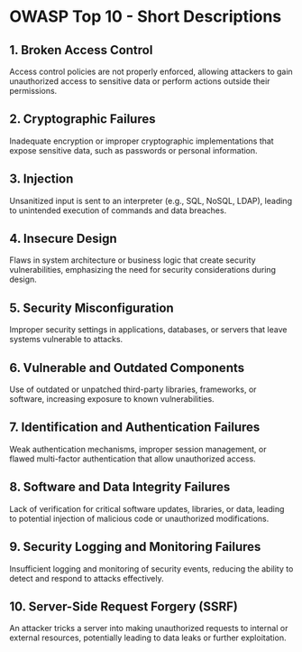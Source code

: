 # OWASP Top 10 - Short Descriptions

## 1. Broken Access Control
Access control policies are not properly enforced, allowing attackers to gain unauthorized access to sensitive data or perform actions outside their permissions.

## 2. Cryptographic Failures
Inadequate encryption or improper cryptographic implementations that expose sensitive data, such as passwords or personal information.

## 3. Injection
Unsanitized input is sent to an interpreter (e.g., SQL, NoSQL, LDAP), leading to unintended execution of commands and data breaches.

## 4. Insecure Design
Flaws in system architecture or business logic that create security vulnerabilities, emphasizing the need for security considerations during design.

## 5. Security Misconfiguration
Improper security settings in applications, databases, or servers that leave systems vulnerable to attacks.

## 6. Vulnerable and Outdated Components
Use of outdated or unpatched third-party libraries, frameworks, or software, increasing exposure to known vulnerabilities.

## 7. Identification and Authentication Failures
Weak authentication mechanisms, improper session management, or flawed multi-factor authentication that allow unauthorized access.

## 8. Software and Data Integrity Failures
Lack of verification for critical software updates, libraries, or data, leading to potential injection of malicious code or unauthorized modifications.

## 9. Security Logging and Monitoring Failures
Insufficient logging and monitoring of security events, reducing the ability to detect and respond to attacks effectively.

## 10. Server-Side Request Forgery (SSRF)
An attacker tricks a server into making unauthorized requests to internal or external resources, potentially leading to data leaks or further exploitation.
